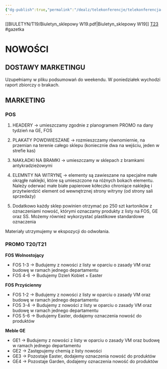 ```yaml
---
{"dg-publish":true,"permalink":"/dealz/telekonferencje/telekonferencja-14-02-2025/","tags":["Public","Telekonferencja"],"noteIcon":"","created":"2025-02-14T15:48:35.317+01:00","updated":"2025-02-27T21:22:18.488+01:00"}
---
```


[[BIULETYN/T19/Biuletyn_sklepowy W19.pdf|Biuletyn_sklepowy W19]]
[T23](https://publuu.com/flip-book/464970/1772026/page/1) #gazetka
# NOWOŚCI
## DOSTAWY MARKETINGU
Uzupełniamy w pliku podsumowań do weekendu. W poniedziałek wychodzi raport zbiorczy o brakach. 

## MARKETING

### POS

1. HEADERY -> umieszczamy zgodnie z planogramem PROMO na dany tydzień na GE, FOS
2. PLAKATY POWDWIESZANE -> rozmieszczamy równomiernie, na przemian na terenie całego sklepu (koniecznie dwa na wejściu, jeden w strefie kas) 
3. NAKŁADKI NA BRAMKI -> umieszczamy w sklepach z bramkami antykradzieżowymi
4. ELEMNTY NA WITRYNĘ -> elementy są zawieszane na specjalne małe okrągłe naklejki, które są umieszczone na różnych bokach elementu. Należy oderwać małe białe papierowe kółeczko chroniące naklejkę i przytwierdzić element od wewnętrznej strony witryny (od strony sali sprzedaży)

5. Dodatkowo każdy sklep powinien otrzymać po 250 szt kartoników z oznaczeniami nowość, którymi oznaczamy produkty z listy na FOS, GE oraz SS. Możemy również wykorzystać plastikowe standardowe oznaczenia

Materiały utrzymujemy w ekspozycji do odwołania. 

### PROMO T20/T21

**FOS Wolnostojący**
- FOS 1-3 -> Budujemy z nowości z listy w oparciu o zasady VM oraz budowę w ramach jednego departamentu 
- FOS 4-6 -> Budujemy Dzień Kobiet + Easter

**FOS Przyścienny**
- FOS 1-2 -> Budujemy z nowości z listy w oparciu o zasady VM oraz budowę w ramach jednego departamentu 
- FOS 3-4 -> Budujemy z nowości z listy w oparciu o zasady VM oraz budowę w ramach jednego departamentu
- FOS 5-6 -> Budujemy Easter, dodajemy oznaczenia nowość do produktów

**Meble GE**
- GE1 -> Budujemy z nowości z listy w oparciu o zasady VM oraz budowę w ramach jednego departamentu 
- GE2 -> Zastępujemy chemią z listy nowości
- GE3 -> Pozostaje Easter, dodajemy oznaczenia nowość do produktów
- GE4 -> Pozostaje Garden, dodajemy oznaczenia nowość do produktów